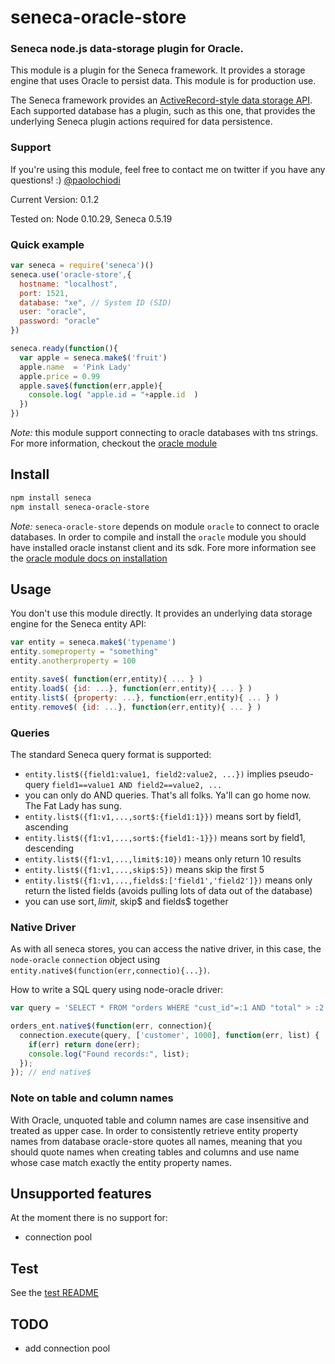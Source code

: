 # seneca-oracle-store

### Seneca node.js data-storage plugin for Oracle.

This module is a plugin for the Seneca framework. It provides a
storage engine that uses Oracle to persist data. This module is for production use.

The Seneca framework provides an
[ActiveRecord-style data storage API](http://senecajs.org/data-entities.html).
Each supported database has a plugin, such as this one, that
provides the underlying Seneca plugin actions required for data
persistence.


### Support

If you're using this module, feel free to contact me on twitter if you
have any questions! :) [@paolochiodi](http://twitter.com/paolochiodi)

Current Version: 0.1.2

Tested on: Node 0.10.29, Seneca 0.5.19


### Quick example

```JavaScript
var seneca = require('seneca')()
seneca.use('oracle-store',{
  hostname: "localhost",
  port: 1521,
  database: "xe", // System ID (SID)
  user: "oracle",
  password: "oracle"
})

seneca.ready(function(){
  var apple = seneca.make$('fruit')
  apple.name  = 'Pink Lady'
  apple.price = 0.99
  apple.save$(function(err,apple){
    console.log( "apple.id = "+apple.id  )
  })
})
```

*Note:* this module support connecting to oracle databases with tns strings. For more information, checkout the [oracle module](https://github.com/joeferner/node-oracle)


## Install

```sh
npm install seneca
npm install seneca-oracle-store
```

*Note:* `seneca-oracle-store` depends on module `oracle` to connect to oracle databases. In order to compile and install the `oracle` module you should have installed oracle instanst client and its sdk. Fore more information see the [oracle module docs on installation](https://github.com/joeferner/node-oracle/blob/master/INSTALL.md)


## Usage

You don't use this module directly. It provides an underlying data storage engine for the Seneca entity API:

```JavaScript
var entity = seneca.make$('typename')
entity.someproperty = "something"
entity.anotherproperty = 100

entity.save$( function(err,entity){ ... } )
entity.load$( {id: ...}, function(err,entity){ ... } )
entity.list$( {property: ...}, function(err,entity){ ... } )
entity.remove$( {id: ...}, function(err,entity){ ... } )
```


### Queries

The standard Seneca query format is supported:

   * `entity.list$({field1:value1, field2:value2, ...})` implies pseudo-query `field1==value1 AND field2==value2, ...`
   * you can only do AND queries. That's all folks. Ya'll can go home now. The Fat Lady has sung.
   * `entity.list$({f1:v1,...,sort$:{field1:1}})` means sort by field1, ascending
   * `entity.list$({f1:v1,...,sort$:{field1:-1}})` means sort by field1, descending
   * `entity.list$({f1:v1,...,limit$:10})` means only return 10 results
   * `entity.list$({f1:v1,...,skip$:5})` means skip the first 5
   * `entity.list$({f1:v1,...,fields$:['field1','field2']})` means only return the listed fields (avoids pulling lots of data out of the database)
   * you can use sort$, limit$, skip$ and fields$ together

### Native Driver

As with all seneca stores, you can access the native driver, in this case,
the `node-oracle` `connection` object using `entity.native$(function(err,connectio){...})`.

How to write a SQL query using node-oracle driver:

```JavaScript
var query = 'SELECT * FROM "orders WHERE "cust_id"=:1 AND "total" > :2';

orders_ent.native$(function(err, connection){
  connection.execute(query, ['customer', 1000], function(err, list) {
    if(err) return done(err);
    console.log("Found records:", list);
  });
}); // end native$
```

### Note on table and column names

With Oracle, unquoted table and column names are case insensitive and treated as upper case.
In order to consistently retrieve entity property names from database oracle-store quotes all names, meaning that you should quote names when creating tables and columns and use name whose case match exactly the entity property names.


## Unsupported features

At the moment there is no support for:
  * connection pool


## Test

See the [test README](https://github.com/paolochiodi/seneca-oracle-store/blob/master/test/README.md)


## TODO

* add connection pool